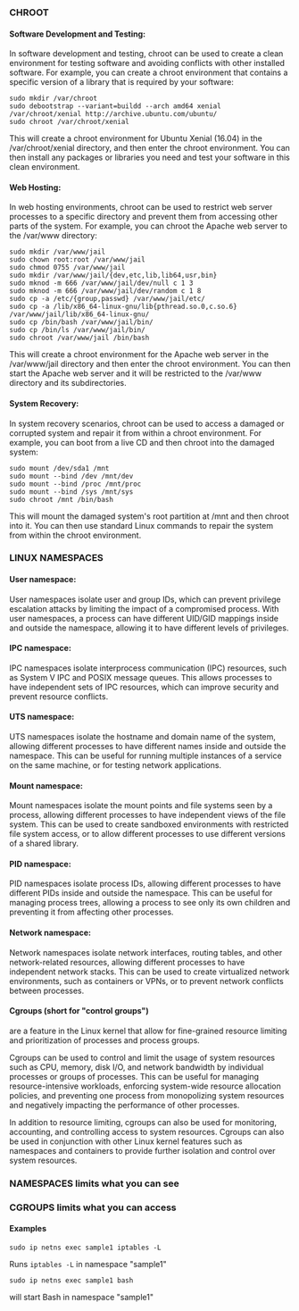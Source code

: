 ### CHROOT
#### Software Development and Testing:
In software development and testing, chroot can be used to create a clean environment 
for testing software and avoiding conflicts with other installed software. For example, you can create a chroot 
environment that contains a specific version of a library that is required by your software:
```
sudo mkdir /var/chroot
sudo debootstrap --variant=buildd --arch amd64 xenial /var/chroot/xenial http://archive.ubuntu.com/ubuntu/
sudo chroot /var/chroot/xenial
```
This will create a chroot environment for Ubuntu Xenial (16.04) in the /var/chroot/xenial directory, 
and then enter the chroot environment. You can then install any packages or libraries you need and test your software in this clean environment.

#### Web Hosting:
In web hosting environments, chroot can be used to restrict web server processes to a specific directory 
and prevent them from accessing other parts of the system. For example, you can chroot the Apache web server to the /var/www directory:
```
sudo mkdir /var/www/jail
sudo chown root:root /var/www/jail
sudo chmod 0755 /var/www/jail
sudo mkdir /var/www/jail/{dev,etc,lib,lib64,usr,bin}
sudo mknod -m 666 /var/www/jail/dev/null c 1 3
sudo mknod -m 666 /var/www/jail/dev/random c 1 8
sudo cp -a /etc/{group,passwd} /var/www/jail/etc/
sudo cp -a /lib/x86_64-linux-gnu/lib{pthread.so.0,c.so.6} /var/www/jail/lib/x86_64-linux-gnu/
sudo cp /bin/bash /var/www/jail/bin/
sudo cp /bin/ls /var/www/jail/bin/
sudo chroot /var/www/jail /bin/bash
```
This will create a chroot environment for the Apache web server in the /var/www/jail directory and then enter the chroot environment. 
You can then start the Apache web server and it will be restricted to the /var/www directory and its subdirectories.

#### System Recovery:
In system recovery scenarios, chroot can be used to access a damaged or corrupted system and repair it from within a chroot environment. 
For example, you can boot from a live CD and then chroot into the damaged system:
```
sudo mount /dev/sda1 /mnt
sudo mount --bind /dev /mnt/dev
sudo mount --bind /proc /mnt/proc
sudo mount --bind /sys /mnt/sys
sudo chroot /mnt /bin/bash
```
This will mount the damaged system's root partition at /mnt and then chroot into it. 
You can then use standard Linux commands to repair the system from within the chroot environment.

### LINUX NAMESPACES

#### User namespace: 
User namespaces isolate user and group IDs, which can prevent privilege escalation attacks by limiting the impact of a compromised process. With user namespaces, a process can have different UID/GID mappings inside and outside the namespace, allowing it to have different levels of privileges.

#### IPC namespace: 
IPC namespaces isolate interprocess communication (IPC) resources, such as System V IPC and POSIX message queues. This allows processes to have independent sets of IPC resources, which can improve security and prevent resource conflicts.

#### UTS namespace: 
UTS namespaces isolate the hostname and domain name of the system, allowing different processes to have different names inside and outside the namespace. This can be useful for running multiple instances of a service on the same machine, or for testing network applications.

#### Mount namespace: 
Mount namespaces isolate the mount points and file systems seen by a process, allowing different processes to have independent views of the file system. This can be used to create sandboxed environments with restricted file system access, or to allow different processes to use different versions of a shared library.

#### PID namespace: 
PID namespaces isolate process IDs, allowing different processes to have different PIDs inside and outside the namespace. This can be useful for managing process trees, allowing a process to see only its own children and preventing it from affecting other processes.

#### Network namespace: 
Network namespaces isolate network interfaces, routing tables, and other network-related resources, allowing different processes to have independent network stacks. This can be used to create virtualized network environments, such as containers or VPNs, or to prevent network conflicts between processes.

#### Cgroups (short for "control groups") 
are a feature in the Linux kernel that allow for fine-grained resource limiting and prioritization of processes and process groups.

Cgroups can be used to control and limit the usage of system resources such as CPU, memory, disk I/O, and network bandwidth by individual processes or groups of processes. This can be useful for managing resource-intensive workloads, enforcing system-wide resource allocation policies, and preventing one process from monopolizing system resources and negatively impacting the performance of other processes.

In addition to resource limiting, cgroups can also be used for monitoring, accounting, and controlling access to system resources. Cgroups can also be used in conjunction with other Linux kernel features such as namespaces and containers to provide further isolation and control over system resources.

### NAMESPACES limits what you can see
### CGROUPS limits what you can access

#### Examples
```
sudo ip netns exec sample1 iptables -L
```
Runs ```iptables -L``` in namespace "sample1"
```
sudo ip netns exec sample1 bash
```
will start Bash in namespace "sample1"


